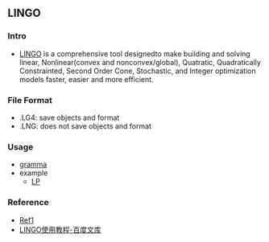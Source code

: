 ## LINGO

### Intro
- [LINGO](http://www.lindo.com/) is a comprehensive tool designedto make building and solving linear, Nonlinear(convex and nonconvex/global), Quatratic, Quadratically Constrainted, Second Order Cone, Stochastic, and Integer optimization models faster, easier and more efficient.


### File Format
- .LG4: save objects and format
- .LNG: does not save objects and format

### Usage 
- [gramma](./file/gramma.md)
- example
  - [LP](./file/lp.md)

### Reference
- [Ref1](http://wenku.baidu.com/view/a4007a82ec3a87c24028c411)
- [LINGO使用教程-百度文库](http://wenku.baidu.com/view/54261a67ddccda38376baf09)

